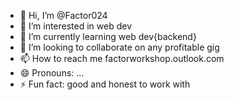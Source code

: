 - 👋 Hi, I’m @Factor024
- 👀 I’m interested in web dev
- 🌱 I’m currently learning web dev{backend}
- 💞️ I’m looking to collaborate on any profitable gig
- 📫 How to reach me factorworkshop.outlook.com
- 😄 Pronouns: ...
- ⚡ Fun fact: good and honest to work with

<!---
Factor024/Factor024 is a ✨ special ✨ repository because its `README.md` (this file) appears on your GitHub profile.
You can click the Preview link to take a look at your changes.
--->
